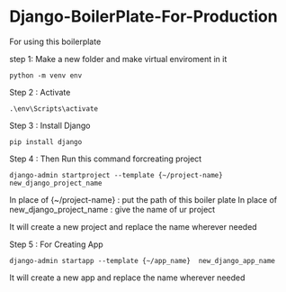 # Django-BoilerPlate-For-Production

For using this boilerplate

step 1:
Make a new folder and make virtual enviroment in it

```
python -m venv env 
```

Step 2 : Activate 
```
.\env\Scripts\activate
```
Step 3 : Install Django
```
pip install django
```
Step 4 : Then Run this command forcreating project
```
django-admin startproject --template {~/project-name} new_django_project_name
```
In place of {~/project-name} : put the path of this boiler plate
In place of new_django_project_name : give the name of ur project

It will create a new project and replace the name wherever needed


Step 5 : For Creating App
```
django-admin startapp --template {~/app_name}  new_django_app_name
```
It will create a new app and replace the name wherever needed
